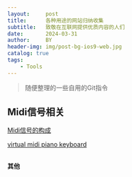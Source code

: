 ```yaml
---
layout:     post
title:      各种用途的网站归纳收集
subtitle:   致敬在互联网提供优质内容的人们
date:       2024-03-31
author:     BY
header-img: img/post-bg-ios9-web.jpg
catalog: true
tags:
    - Tools
---
```


>随便整理的一些自用的Git指令


## Midi信号相关

[Midi信号的构成](https://www.cs.cmu.edu/~music/cmsip/readings/MIDI%20tutorial%20for%20programmers.html "MIdi信号的构成")

[virtual midi piano keyboard](https://vmpk.sourceforge.io/ "virtual midi piano keyboard")

## 

#### 其他
